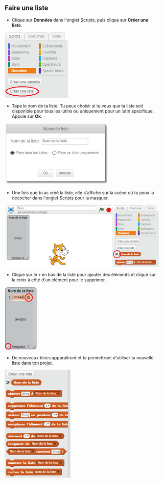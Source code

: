 ## Faire une liste

+ Clique sur **Données** dans l'onglet Scripts, puis clique sur **Créer une liste**.

![Faire une liste](images/make-a-list.png)

+ Tape le nom de ta liste. Tu peux choisir si tu veux que ta liste soit disponible pour tous les lutins ou uniquement pour un lutin spécifique. Appuie sur **Ok**.

![Nom de la liste](images/list-name.png)

+ Une fois que tu as créé la liste, elle s'affiche sur la scène où tu peux la décocher dans l'onglet Scripts pour la masquer.

![Afficher / masquer la liste](images/list-show-hide.png)

+ Clique sur le `+` en bas de la liste pour ajouter des éléments et clique sur la croix à côté d'un élément pour le supprimer.

![Afficher / masquer la liste](images/list-add-delete.png)

+ De nouveaux blocs apparaîtront et te permettront d'utiliser ta nouvelle liste dans ton projet.

![Blocs pour les listes](images/list-blocks.png)